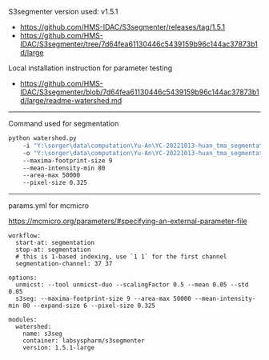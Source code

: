 S3segmenter version used: v1.5.1
- https://github.com/HMS-IDAC/S3segmenter/releases/tag/1.5.1
- https://github.com/HMS-IDAC/S3segmenter/tree/7d64fea61130446c5439159b96c144ac37873b1d/large


Local installation instruction for parameter testing
- https://github.com/HMS-IDAC/S3segmenter/blob/7d64fea61130446c5439159b96c144ac37873b1d/large/readme-watershed.md

---

Command used for segmentation
```bash
python watershed.py 
    -i "Y:\sorger\data\computation\Yu-An\YC-20221013-huan_tma_segmentation\2022_tma_1-pmap.tif" 
    -o "Y:\sorger\data\computation\Yu-An\YC-20221013-huan_tma_segmentation\2022_tma_1-f9_nucleiRing.ome.tif" 
    --maxima-footprint-size 9 
    --mean-intensity-min 80 
    --area-max 50000 
    --pixel-size 0.325
```

---

params.yml for mcmicro

https://mcmicro.org/parameters/#specifying-an-external-parameter-file

```
workflow:
  start-at: segmentation
  stop-at: segmentation
  # this is 1-based indexing, use `1 1` for the first channel
  segmentation-channel: 37 37

options:
  unmicst: --tool unmicst-duo --scalingFactor 0.5 --mean 0.05 --std 0.05
  s3seg: --maxima-footprint-size 9 --area-max 50000 --mean-intensity-min 80 --expand-size 6 --pixel-size 0.325

modules:
  watershed:
    name: s3seg
    container: labsyspharm/s3segmenter
    version: 1.5.1-large
```
